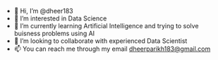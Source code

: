 - 👋 Hi, I’m @dheer183
- 👀 I’m interested in Data Science
- 🌱 I’m currently learning Artificial Intelligence and trying to solve buisness problems using AI
- 💞️ I’m looking to collaborate with experienced Data Scientist 
- 📫 You can reach me through my email dheerparikh183@gmail.com

<!---
dheer183/dheer183 is a ✨ special ✨ repository because its `README.md` (this file) appears on your GitHub profile.
You can click the Preview link to take a look at your changes.
--->

